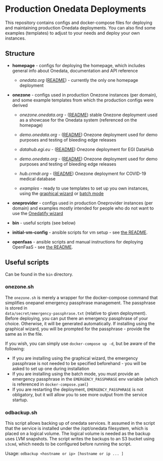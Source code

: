 # Production Onedata Deployments

This repository contains configs and docker-compose files for deploying and
maintaining production Onedata deployments. You can also find some examples 
(templates) to adjust to your needs and deploy your own instances.


## Structure

* **homepage** - configs for deploying the homepage, which includes general info 
                 about Onedata, documentation and API reference
                 
    * *onedata.org* ([README](homepage/onedata.org/README.md)) - 
                    currently the only one homepage deployment
                      
                    
    
* **onezone** - configs used in production Onezone instances (per domain), 
                and some example templates from which the production configs 
                were derived
                
    * *onezone.onedata.org* - ([README](onezone/onezone.onedata.org/README.md)) 
                              stable Onezone deployment used as a showcase for the
                              Onedata system (referenced on the homepage)                            
                
    * *demo.onedata.org* - ([README](onezone/demo.onedata.org/README.md))
                           Onezone deployment used for demo purposes and testing
                           of bleeding edge releases                
                
    * *datahub.egi.eu* - ([README](onezone/datahub.egi.eu/README.md))
                         Onezone deployment for EGI DataHub         
      
    * *demo.onedata.org* - ([README](onezone/demo.onedata.org/README.md))
                           Onezone deployment used for demo purposes and testing
                           of bleeding edge releases       
            
    * *hub.crmdr.org* - ([README](onezone/hub.crmdr.org/README.md))
                        Onezone deployment for COVID-19 medical database
                           
    * *examples* - ready to use templates to set up you own instances, using the 
                   [graphical wizard](onezone/examples/graphical-wizard/README.md)
                   or [batch mode](onezone/examples/batch-mode/README.md)
                           
                
                
* **oneprovider** - configs used in production Oneprovider instances 
                    (per domain) and examples mostly intended for people who
                    do not want to use the [Onedatify wizard][]
                    
                    
* **bin** - useful scripts (see below)
                    
* **initial-vm-config** - ansible scripts for vm setup - see [the README](initial-vm-config/ansible/README.md).                   
                    
* **openfaas** - ansible scripts and manual instructions for deploying OpenFaaS - see [the README](openfaas/README.md).
                    
## Useful scripts

Can be found in the `bin` directory.

### onezone.sh 

The `onezone.sh` is merely a wrapper for the docker-compose command that simplifies
onepanel emergency passphrase management. The passphrase is stored in  
`data/secret/emergency-passphrase.txt` (relative to given deployment). Before
deploying, you can put there an emergency passphrase of your choice. Otherwise, 
it will be generated automatically. If installing using the graphical wizard, 
you will be prompted for the passphrase - provide the same as in the file.

If you wish, you can simply use `docker-compose up -d`, but be aware of the following:
* If you are installing using the graphical wizard, the emergency passphrase is not needed
  to be specified beforehand - you will be asked to set up one during installation
* If you are installing using the batch mode, you must provide an emergency 
  passphrase in the `EMERGENCY_PASSPHRASE` env variable (which is referenced in 
  `docker-compose.yaml`)
* If you are restarting the deployment, `EMERGENCY_PASSPHRASE` is not obligatory, 
  but it will allow you to see more output from the service startup.
                 
### odbackup.sh

This script allows backing up of onedata services. It assumed in the
script that the service is installed under the /opt/onedata
filesystem, which is placed on a logical volume. The logical volume is
needed as the backup uses LVM snapshots. The script writes the backups
to an S3 bucket using `s3cmd`, which needs to be configured before
running the script.

Usage:
  `odbackup <hostname or ip> [hostname or ip ... ]`

                    
[Onedatify wizard]: https://onedata.org/#/home/documentation/doc/administering_onedata/oneprovider_tutorial[onedatify-based-setup].html
